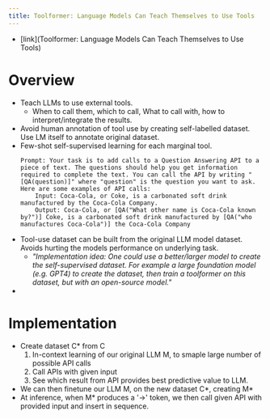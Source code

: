 ```yaml
---
title: Toolformer: Language Models Can Teach Themselves to Use Tools
---
```

- [link](Toolformer: Language Models Can Teach Themselves to Use Tools)

# Overview
 - Teach LLMs to use external tools. 
   - When to call them, which to call, What to call with, how to interpret/integrate the results.
 - Avoid human annotation of tool use by creating self-labelled dataset. Use LM itself to annotate original dataset.
 - Few-shot self-supervised learning for each marginal tool.
    ```
    Prompt: Your task is to add calls to a Question Answering API to a piece of text. The questions should help you get information required to complete the text. You can call the API by writing "[QA(question)]" where "question" is the question you want to ask. Here are some examples of API calls:
        Input: Coca-Cola, or Coke, is a carbonated soft drink manufactured by the Coca-Cola Company.
        Output: Coca-Cola, or [QA("What other name is Coca-Cola known by?")] Coke, is a carbonated soft drink manufactured by [QA("who manufactures Coca-Cola")] the Coca-Cola Company
    ```
 - Tool-use dataset can be built from the original LLM model dataset. Avoids hurting the models performance on underlying task.
   - _"Implementation idea: One could use a better/larger model to create the self-supervised dataset. For example a large foundation model (e.g. GPT4) to create the dataset, then train a toolformer on this dataset, but with an open-source model."_
  - 

# Implementation
- Create dataset C* from C
  1. In-context learning of our original LLM M, to smaple large number of possible API calls
  2. Call APIs with given input
  3. See which result from API provides best predictive value to LLM.
- We can then finetune our LLM M, on the new dataset C*, creating M*
- At inference, when M* produces a '->' token, we then call given API with provided input and insert in sequence. 